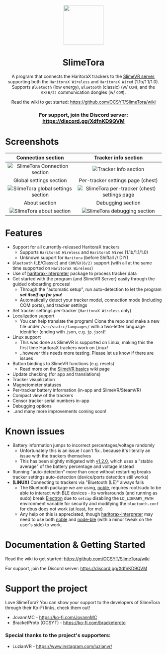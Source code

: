 <!--suppress HtmlDeprecatedAttribute -->
<div align="center">
<img src="docs/icon.png" width="128px">

# SlimeTora

A program that connects the HaritoraX trackers to the [SlimeVR server](https://docs.slimevr.dev/server/index.html), supporting both the `HaritoraX Wireless` and `HaritoraX Wired` (1.1b/1.1/1.0). Supports `Bluetooth` (low energy), `Bluetooth` (classic) (w/ `COM`), and the `GX(6/2)` communication dongles (w/ `COM`).

Read the wiki to get started: https://github.com/OCSYT/SlimeTora/wiki

### For support, join the Discord server: https://discord.gg/XdfnKD9QVM

</div>

# Screenshots

|                      Connection section                       |                          Tracker info section                           |
| :-----------------------------------------------------------: | :---------------------------------------------------------------------: |
|   ![SlimeTora Connection section](docs/slimetora_ss_1.png)    |            ![Tracker Info section](docs/slimetora_ss_2.png)             |
|                    Global settings section                    |                    Per-tracker settings page (chest)                    |
| ![SlimeTora global settings section](docs/slimetora_ss_3.png) | ![SlimeTora per-tracker (chest) settings page](docs/slimetora_ss_4.png) |
|                         About section                         |                            Debugging section                            |
|      ![SlimeTora about section](docs/slimetora_ss_5.png)      |         ![SlimeTora debugging section](docs/slimetora_ss_6.png)         |

# Features

-   Support for all currently-released HaritoraX trackers
    -   Supports `HaritoraX Wireless` and `HaritoraX Wired` (1.1b/1.1/1.0)
    -   Unknown support for `Haritora` (before Shiftall // DIY)
-   `Bluetooth` (LE/Classic) and `COM`/`GX(6/2)` support (with all at the same time supported on `HaritoraX Wireless`)
-   Use of [haritorax-interpreter](https://github.com/JovannMC/haritorax-interpreter) package to process tracker data
-   Get started with the program (and SlimeVR Server) easily through the guided onboarding process!
    -   Through the "automatic setup", run auto-detection to let the program ***set itself up for you***!
    -   Automatically detect your tracker model, connection mode (including COM ports), and tracker settings
-   Set tracker settings per-tracker (`HaritoraX Wireless` only)
-   Localization support
    -   You can help translate the program! Clone the repo and make a new file under `/src/static/languages/` with a two-letter language identifier (ending with .json, e.g. `jp.json`)!
-   Linux support
    -   This was done as SlimeVR is supported on Linux, making this the first time HaritoraX trackers work on Linux!
    -   ..however this needs more testing. Please let us know if there are issues
-   Button bindings to SlimeVR functions (e.g. resets)
    -   Read more on the [SlimeVR basics](https://github.com/OCSYT/SlimeTora/wiki/SlimeVR#resets--calibration) wiki page
-   Update checking (for app and translations)
-   Tracker visualization
-   Magnetometer statuses
-   Per-tracker battery information (in-app and SlimeVR/SteamVR)
-   Compact view of the trackers
-   Censor tracker serial numbers in-app
-   Debugging options
-   ..and many more improvements coming soon!

# Known issues

-   Battery information jumps to incorrect percentages/voltage randomly
    -   Unfortunately this is an issue I can't fix.. because it's literally an issue with the trackers themselves
    -   This has been slightly mitigated with [v1.2.0](https://github.com/OCSYT/SlimeTora/releases/v1.2.0), which uses a "stable average" of the battery percentage and voltage instead
-   Running "auto-detection" more than once without restarting breaks tracker settings auto-detection (device/ports detection still works)
-   **(LINUX)** Connecting to trackers via "Bluetooth (LE)" always fails
    -   The Bluetooth package we are using, [noble](https://github.com/abandonware/noble), requires root/sudo to be able to interact with BLE devices - its workarounds (and running as sudo) break [Electron](https://www.electronjs.org/) due to `setcap` disabling the `LD_LIBRARY_PATH` environment variable for security and modifying the `bluetooth.conf` for dbus does not work (at least, for me)
    -   Any help on this is appreciated, though [haritorax-interpreter](https://github.com/JovannMC/haritorax-interpreter) may need to use both [noble](https://github.com/abandonware/noble) and [node-ble](https://github.com/chrvadala/node-ble) (with a minor tweak on the user's side) to work.

# Documentation & Getting Started

Read the wiki to get started: https://github.com/OCSYT/SlimeTora/wiki

For support, join the Discord server: https://discord.gg/XdfnKD9QVM

# Support the project

Love SlimeTora? You can show your support to the developers of SlimeTora through their Ko-Fi links, check them out!

-   JovannMC - https://ko-fi.com/JovannMC
-   BracketProto (OCSYT) - https://ko-fi.com/bracketproto

### Special thanks to the project's supporters:

-   LuzianVR - https://www.instagram.com/luzianvr/
